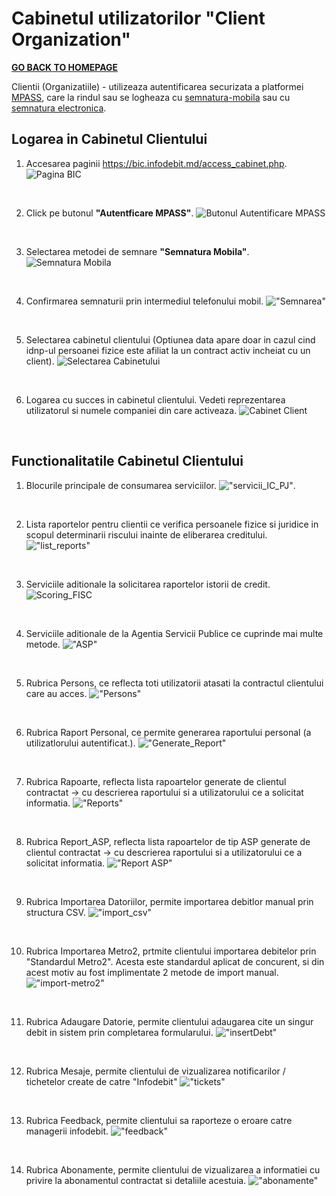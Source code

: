 # Cabinetul utilizatorilor "Client Organization"

**[GO BACK TO HOMEPAGE](../README.md)**

Clientii (Organizatiile) - utilizeaza autentificarea securizata a platformei [MPASS](https://mpass.gov.md/), care la rindul sau se logheaza cu [semnatura-mobila][1] sau cu [semnatura electronica][2].


## Logarea in Cabinetul Clientului

1. Accesarea paginii <https://bic.infodebit.md/access_cabinet.php>. ![Pagina BIC](\../img/bic_client.png)

<br>

2. Click pe butonul **"Autentficare MPASS"**. ![Butonul Autentificare MPASS](/img/auth_mpass.png)

<br>

3. Selectarea metodei de semnare **"Semnatura Mobila"**. ![Semnatura Mobila](../img/s_mobila_tel.png)

<br>

4. Confirmarea semnaturii prin intermediul telefonului mobil. !["Semnarea"](/img/s_mob_semn.png) 

<br>

5. Selectarea cabinetul clientului (Optiunea data apare doar in cazul cind idnp-ul persoanei fizice este afiliat la un contract activ incheiat cu un client). ![Selectarea Cabinetului](/img/select_cabinet.png)

<br>

6. Logarea cu succes in cabinetul clientului. Vedeti reprezentarea utilizatorul si numele companiei din care activeaza. ![Cabinet Client](/img/cab_org_user_company.png)


<br>


## Functionalitatile Cabinetul Clientului 

1. Blocurile principale de consumarea serviciilor. !["servicii_IC_PJ"](/img/cabinet_client/1.home_and%20reports.png).

<br>

2. Lista raportelor pentru clientii ce verifica persoanele fizice si juridice in scopul determinarii riscului inainte de eliberarea creditului. !["list_reports"](/img/cabinet_client/2.home_creditHistory.png)

<br>

3. Serviciile aditionale la solicitarea raportelor istorii de credit. ![Scoring_FISC](/img/cabinet_client/3.home_fisc_scoring.png)


<br>

4. Serviciile aditionale de la Agentia Servicii Publice ce cuprinde mai multe metode. !["ASP"](/img/cabinet_client/4.home_ASP.png)

<br>

5. Rubrica Persons, ce reflecta toti utilizatorii atasati la contractul clientului care au acces. !["Persons"](/img/cabinet_client/5.persons.png)

<br>

6. Rubrica Raport Personal, ce permite generarea raportului personal (a utilizatlorului autentificat.). !["Generate_Report"](/img/cabinet_client/6.Generarea%20Raportului%20Personal.png)

<br>

7. Rubrica Rapoarte, reflecta lista rapoartelor generate de clientul contractat -> cu descrierea raportului si a utilizatorului ce a solicitat informatia. !["Reports"](/img/cabinet_client/7.reports_credit_history.png)

<br>

8. Rubrica Report_ASP, reflecta lista rapoartelor de tip ASP generate de clientul contractat -> cu descrierea raportului si a utilizatorului ce a solicitat informatia. !["Report ASP"](/img/cabinet_client/8.reports_asp.png)

<br>

9. Rubrica Importarea Datoriilor, permite importarea debitlor manual prin structura CSV. !["import_csv"](/img/cabinet_client/9.import_csv.png)

<br>

10. Rubrica Importarea Metro2, prtmite clientului importarea debitelor prin "Standardul Metro2". Acesta este standardul aplicat de concurent, si din acest motiv au fost implimentate 2 metode de import manual. !["import-metro2"](/img/cabinet_client/10.import_metro2.png)

<br>

11. Rubrica Adaugare Datorie, permite clientului adaugarea cite un singur debit in sistem prin completarea formularului. !["insertDebt"](/img/cabinet_client/11.putDebit.png)

<br>

12. Rubrica Mesaje, permite clientului de vizualizarea notificarilor / tichetelor create de catre "Infodebit" !["tickets"](/img/cabinet_client/12.client_notifications.png)

<br>

13. Rubrica Feedback, permite clientului sa raporteze o eroare catre managerii infodebit. !["feedback"](/img/cabinet_client/message.png)


<br>

14. Rubrica Abonamente, permite clientului de vizualizarea a informatiei cu privire la abonamentul contractat si detaliile acestuia. !["abonamente"](/img/cabinet_client/14.abonamente.png)


[1]: <img\s_mobila.png> "semnatura mobila"
[2]: <img\s_electronica.png> "semnatura electronica"